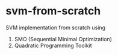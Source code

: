 # svm-from-scratch

SVM implementation from scratch using 
1. SMO (Sequential Minimal Optimization)
2. Quadratic Programming Toolkit
